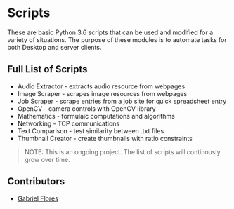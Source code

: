 # Scripts
These are basic Python 3.6 scripts that can be used and modified for a variety of situations. The purpose of these modules is to automate tasks for both Desktop and server clients.

## Full List of Scripts
 * Audio Extractor - extracts audio resource from webpages
 * Image Scraper - scrapes image resources from webpages
 * Job Scraper - scrape entries from a job site for quick spreadsheet entry
 * OpenCV - camera controls with OpenCV library
 * Mathematics - formulaic computations and algorithms
 * Networking - TCP communications
 * Text Comparison - test similarity between .txt files
 * Thumbnail Creator - create thumbnails with ratio constraints

> NOTE: This is an ongoing project. The list of scripts will continously grow over time.

## Contributors

* [Gabriel Flores](https://github.com/rgabeflores)
